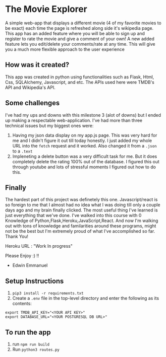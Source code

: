 # The Movie Explorer
A simple web-app that displays a different movie (4 of my favorite movies to be exact) each time the page is refreshed along side it's wikipedia page. This app has an added feature where you will be able to sign up and register to rate the movie and give a comment of your own! A new added feature lets you edit/delete your comments/rate at any time. This will give you a much more flexible approach to the user experience 

## How was it created?
This app was created in python using functionalities such as Flask, Html, Css, SQLAlchemy, Javascript, and etc. The APIs used here were TMDB's API and Wikipedia's API.

## Some challenges
I've had my ups and downs with this milestone 3 (alot of downs) but I ended up making a respectable web-application. I've had more than three technical issues but my biggest ones were: 
1. Having my json data display on my app.js page. This was very hard for me and I didn't figure it out till today honestly. I just added my whole URL into the `fetch` request and it worked. Also changed it from a `.json` to a `.text`
2. Impleneting a delete button was a very difficult task for me. But it does completely delete the rating 100% out of the database. I figured this out through youtube and lots of stressful moments I figured out how to do this.

## <b> Finally </b> 
The hardest part of this project was definetely this one. Javascript/react is so foreign to me that I almost had no idea what I was doing till only a couple days ago and my brain finally clicked. The most useful thing I've learned is just everything that we've done. I've walked into this course with 0 Knowledge of Python,Flask,Heroku,JavaScript,React. And now I'm walking out with tons of knowledge and familarities around these programs, might not be the best but I'm extremely proud of what I've accomplished so far. 
Thank You!


Heroku URL : "Work In progress"

Please Enjoy :) !!

- Edwin Emmanuel

## Setup Instructions
1. `pip3 install -r requirements.txt`
2. Create a `.env` file in the top-level directory and enter the following as its contents:
```
export TMDB_API_KEY="<YOUR API KEY>"
export DATABASE_URL="<YOUR POSTGRESQL DB URL>"
```



## To run the app
1. run `npm run build`
2. Run `python3 routes.py`



